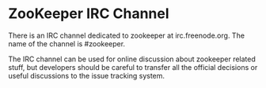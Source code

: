 <!--
Licensed under the Apache License, Version 2.0 (the "License");
you may not use this file except in compliance with the License.
You may obtain a copy of the License at

http://www.apache.org/licenses/LICENSE-2.0

Unless required by applicable law or agreed to in writing, software
distributed under the License is distributed on an "AS IS" BASIS,
WITHOUT WARRANTIES OR CONDITIONS OF ANY KIND, either express or implied.
See the License for the specific language governing permissions and
limitations under the License.
//-->

# ZooKeeper IRC Channel

There is an IRC channel dedicated to zookeeper at irc.freenode.org. The name of the channel is #zookeeper.

The IRC channel can be used for online discussion about zookeeper related stuff, but developers
should be careful to transfer all the official decisions or useful discussions to the issue tracking system.


